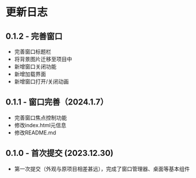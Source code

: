 # 更新日志

## 0.1.2 - 完善窗口

- 完善窗口标题栏
- 将背景图片迁移至项目中
- 新增窗口关闭功能
- 新增加载界面
- 新增窗口打开/关闭动画

## 0.1.1 - 窗口完善（2024.1.7）

- 完善窗口焦点控制功能
- 修改index.html元信息
- 修改README.md

## 0.1.0 - 首次提交 (2023.12.30)

- 第一次提交（外观与原项目相差甚远），完成了窗口管理器、桌面等基本组件
